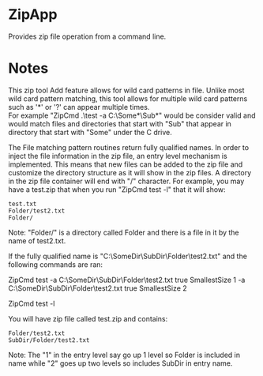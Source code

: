 # ZipApp
Provides zip file operation from a command line.   


# Notes

This zip tool Add feature allows for wild card patterns in file.   Unlike most wild card pattern matching, this tool allows for multiple wild card patterns such as '\*' or '?' can appear multiple times.  
For example "ZipCmd .\test -a C:\Some\*\Sub\*" would be consider valid and would match files and directories that start with "Sub" that appear in directory that start with "Some" under the C drive. 

The File matching pattern routines return fully qualified names. In order to inject the file information in the zip file, an entry level mechanism is implemented.  This means that new files can be added
to the zip file and customize the directory structure as it will show in the zip files.  A directory in the zip file container will end with "/" character.   For example, you may have a test.zip that when you run
"ZipCmd test -l" that it will show:

```
test.txt 
Folder/test2.txt
Folder/
```

Note: "Folder/" is a directory called Folder and there is a file in it by the name of test2.txt.

If the fully qualified name is "C:\SomeDir\SubDir\Folder\test2.txt" and the following commands are ran:

ZipCmd test -a C:\SomeDir\SubDir\Folder\test2.txt true SmallestSize 1 -a C:\SomeDir\SubDir\Folder\test2.txt true SmallestSize 2

ZipCmd test -l

You will have zip file called test.zip and contains:

```
Folder/test2.txt
SubDir/Folder/test2.txt
```

Note: The "1" in the entry level say go up 1 level so Folder is included in name while "2" goes up two levels so includes SubDir in entry name.

